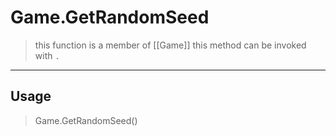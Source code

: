 # Game.GetRandomSeed
> this function is a member of [[Game]]
> this method can be invoked with `.`
-----
## Usage
> Game.GetRandomSeed()
